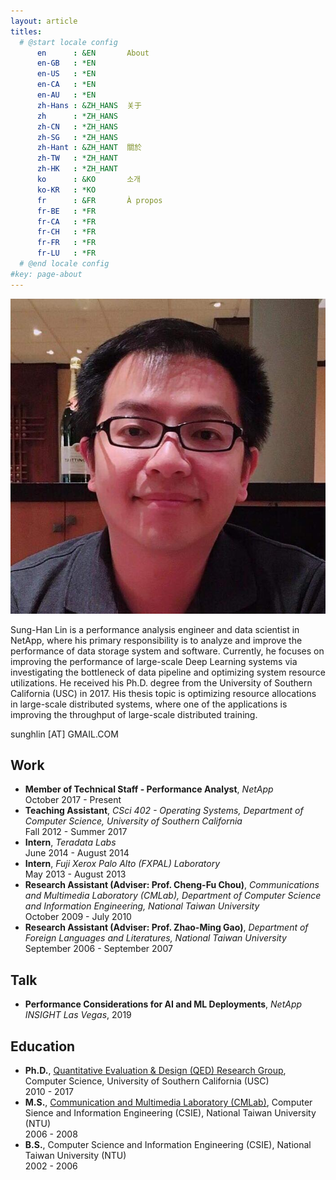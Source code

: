 ```yaml
---
layout: article
titles:
  # @start locale config
      en      : &EN       About
      en-GB   : *EN
      en-US   : *EN
      en-CA   : *EN
      en-AU   : *EN
      zh-Hans : &ZH_HANS  关于
      zh      : *ZH_HANS
      zh-CN   : *ZH_HANS
      zh-SG   : *ZH_HANS
      zh-Hant : &ZH_HANT  關於
      zh-TW   : *ZH_HANT
      zh-HK   : *ZH_HANT
      ko      : &KO       소개
      ko-KR   : *KO
      fr      : &FR       À propos
      fr-BE   : *FR
      fr-CA   : *FR
      fr-CH   : *FR
      fr-FR   : *FR
      fr-LU   : *FR
  # @end locale config
#key: page-about
---
```


<div class="item">
    <div class="item__image mt-4">
      <img class="image image--md rounded border mr-4" src="/assets/images/sunghan.jpg"/>
    </div>
    <div class="item__content">
      <div class="article__content">
        <p>Sung-Han Lin is a performance analysis engineer and data scientist in NetApp, where his primary responsibility is to analyze and improve the performance of data storage system and software. Currently, he focuses on improving the performance of large-scale Deep Learning systems via investigating the bottleneck of data pipeline and optimizing system resource utilizations. He received his Ph.D. degree from the University of Southern California (USC) in 2017. His thesis topic is optimizing resource allocations in large-scale distributed systems, where one of the applications is improving the throughput of large-scale distributed training.</p>
        <p>sunghlin [AT] GMAIL.COM</p>
      </div>
    </div>
</div>

## Work
- __Member of Technical Staff - Performance Analyst__, _NetApp_ <br/> October 2017 - Present
- __Teaching Assistant__, _CSci 402 - Operating Systems, Department of Computer Science, University of Southern California_ <br/> Fall 2012 - Summer 2017 
- __Intern__, _Teradata Labs_ <br/> June 2014 - August 2014
- __Intern__, _Fuji Xerox Palo Alto (FXPAL) Laboratory_ <br/> May 2013 - August 2013
- __Research Assistant (Adviser: Prof. Cheng-Fu Chou)__, _Communications and Multimedia Laboratory (CMLab), Department of Computer Science and Information Engineering, National Taiwan University_ <br/> October 2009 - July 2010
- __Research Assistant (Adviser: Prof. Zhao-Ming Gao)__, _Department of Foreign Languages and Literatures, National Taiwan University_ <br/> September 2006 - September 2007

## Talk
- __Performance Considerations for AI and ML Deployments__, _NetApp INSIGHT Las Vegas_, 2019

## Education
- __Ph.D.__, [Quantitative Evaluation & Design (QED) Research Group](http://qed.usc.edu/), Computer Science, University of Southern California (USC) <br/> 2010 - 2017
- __M.S.__, [Communication and Multimedia Laboratory (CMLab)](http://cmlab.csie.ntu.edu.tw/), Computer Sience and Information Engineering (CSIE), National Taiwan University (NTU) <br/> 2006 - 2008
- __B.S.__, Computer Science and Information Engineering (CSIE), National Taiwan University (NTU) <br/> 2002 - 2006
